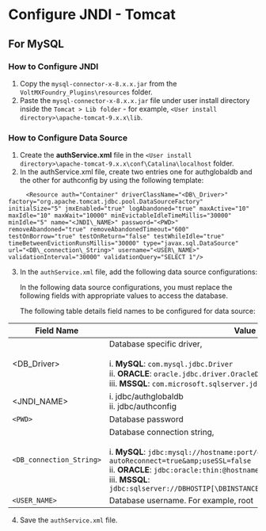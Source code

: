                              

Configure JNDI - Tomcat
=======================

For MySQL
---------

### How to Configure JNDI

1.  Copy the `mysql-connector-x-8.x.x.jar` from the `VoltMXFoundry_Plugins\resources` folder.
2.  Paste the `mysql-connector-x-8.x.x.jar` file under user install directory inside the `Tomcat > Lib folder` - for example, `<User install directory>\apache-tomcat-9.x.x\lib`.

### How to Configure Data Source

1.  Create the **authService.xml** file in the `<User install directory>\apache-tomcat-9.x.x\conf\Catalina\localhost` folder.
2.  In the authService.xml file, create two entries one for authglobaldb and the other for authconfig by using the following template:
    
```
     <Resource auth="Container" driverClassName="<DB\_Driver>" factory="org.apache.tomcat.jdbc.pool.DataSourceFactory" initialSize="5" jmxEnabled="true" logAbandoned="true" maxActive="10" maxIdle="10" maxWait="10000" minEvictableIdleTimeMillis="30000" minIdle="5" name="<JNDI\_NAME>" password="<PWD>" removeAbandoned="true" removeAbandonedTimeout="600" testOnBorrow="true" testOnReturn="false" testWhileIdle="true" timeBetweenEvictionRunsMillis="30000" type="javax.sql.DataSource" url="<DB\_connection\_String>" username="<USER\_NAME>" validationInterval="30000" validationQuery="SELECT 1"/>  
```
3.  In the `authService.xml` file, add the following data source configurations:
    
    In the following data source configurations, you must replace the following fields with appropriate values to access the database.
    
    The following table details field names to be configured for data source:
    
| Field Name | Value |
| --- | --- |
| <DB\_Driver> | Database specific driver,<br><br>i.    **MySQL**: `com.mysql.jdbc.Driver `<br>ii.    **ORACLE**: `oracle.jdbc.driver.OracleDriver `<br>iii.    **MSSQL**: `com.microsoft.sqlserver.jdbc.SQLServerDriver` |
| <JNDI\_NAME> | i.    jdbc/authglobaldb <br>ii.    jdbc/authconfig |
| `<PWD>` | Database password |
| `<DB_connection_String>` | Database connection string,<br><br>i.    **MySQL**: `jdbc:mysql://hostname:port/databaseName?autoReconnect=true&amp;useSSL=false `<br>ii.    **ORACLE**: `jdbc:oracle:thin:@hostname:port Number:databaseName `<br>iii.    **MSSQL**: `jdbc:sqlserver://DBHOSTIP[\DBINSTANCENAME]:PORT;databasename=DBNAME` |
| `<USER_NAME>` | Database username. For example, root |
    
4.  Save the `authService.xml` file.
